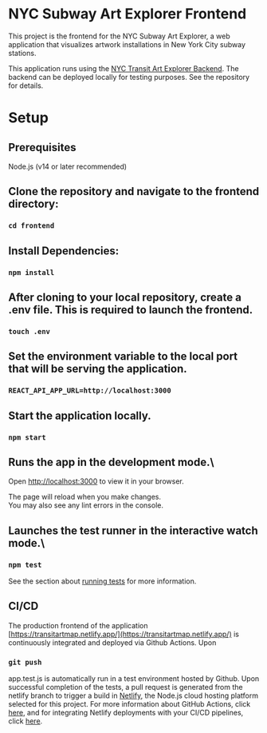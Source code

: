 # NYC Subway Art Explorer Frontend
This project is the frontend for the NYC Subway Art Explorer, a web application that visualizes artwork installations in New York City subway stations.

This application runs using the [NYC Transit Art Explorer Backend](https://github.com/rcoulterGIS/artmapbackend). The backend can be deployed locally for testing purposes. See the repository for details. 

# Setup

## Prerequisites
Node.js (v14 or later recommended)

## Clone the repository and navigate to the frontend directory:
### `cd frontend`

## Install Dependencies:
### `npm install`


## After cloning to your local repository, create a .env file. This is required to launch the frontend.
### `touch .env`

## Set the environment variable to the local port that will be serving the application. 
### `REACT_API_APP_URL=http://localhost:3000`

## Start the application locally.
### `npm start`

## Runs the app in the development mode.\
Open [http://localhost:3000](http://localhost:3000) to view it in your browser.

The page will reload when you make changes.\
You may also see any lint errors in the console.

## Launches the test runner in the interactive watch mode.\
### `npm test`

See the section about [running tests](https://facebook.github.io/create-react-app/docs/running-tests) for more information.

## CI/CD
The production frontend of the application [https://transitartmap.netlify.app/](https://transitartmap.netlify.app/) is continuously integrated and deployed via Github Actions. Upon 
### `git push` 
app.test.js is automatically run in a test environment hosted by Github. Upon successful completion of the tests, a pull request is generated from the netlify branch to trigger a build in [Netlify](https://www.netlify.com/), the Node.js cloud hosting platform selected for this project. For more information about GitHub Actions, click [here](https://github.com/features/actions), and for integrating Netlify deployments with your CI/CD pipelines, click [here](https://www.netlify.com/platform/core/build/).